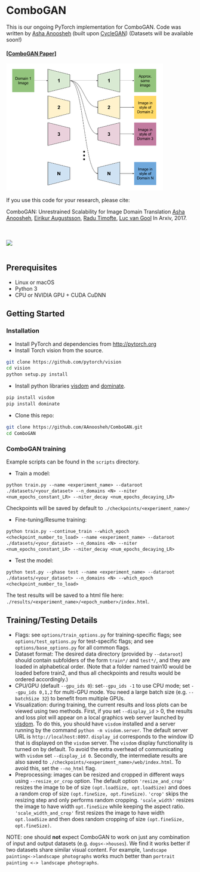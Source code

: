 
# ComboGAN

This is our ongoing PyTorch implementation for ComboGAN.
Code was written by [Asha Anoosheh](https://github.com/aanoosheh) (built upon [CycleGAN](https://github.com/junyanz/CycleGAN))
(Datasets will be available soon!)


#### [[ComboGAN Paper]](https://arxiv.org/pdf/1712.06909.pdf)
<img src="img/Inference.png" width=420/>


If you use this code for your research, please cite:

ComboGAN: Unrestrained Scalability for Image Domain Translation
[Asha Anoosheh](http://ashaanoosheh.com),  [Eirikur Augustsson](https://relational.github.io/), [Radu Timofte](http://www.vision.ee.ethz.ch/~timofter/), [Luc van Gool](https://www.vision.ee.ethz.ch/en/members/get_member.cgi?id=1)
In Arxiv, 2017.


<br><br>
<img src='img/Paintings.png' align="center" width=900>
<br><br>


## Prerequisites
- Linux or macOS
- Python 3
- CPU or NVIDIA GPU + CUDA CuDNN

## Getting Started
### Installation
- Install PyTorch and dependencies from http://pytorch.org
- Install Torch vision from the source.
```bash
git clone https://github.com/pytorch/vision
cd vision
python setup.py install
```
- Install python libraries [visdom](https://github.com/facebookresearch/visdom) and [dominate](https://github.com/Knio/dominate).
```bash
pip install visdom
pip install dominate
```
- Clone this repo:
```bash
git clone https://github.com/AAnoosheh/ComboGAN.git
cd ComboGAN
```

### ComboGAN training
Example scripts can be found in the `scripts` directory.

- Train a model:
```
python train.py --name <experiment_name> --dataroot ./datasets/<your_dataset> --n_domains <N> --niter <num_epochs_constant_LR> --niter_decay <num_epochs_decaying_LR>
```
Checkpoints will be saved by default to `./checkpoints/<experiment_name>/`
- Fine-tuning/Resume training:
```
python train.py --continue_train --which_epoch <checkpoint_number_to_load> --name <experiment_name> --dataroot ./datasets/<your_dataset> --n_domains <N> --niter <num_epochs_constant_LR> --niter_decay <num_epochs_decaying_LR>
```
- Test the model:
```
python test.py --phase test --name <experiment_name> --dataroot ./datasets/<your_dataset> --n_domains <N> --which_epoch <checkpoint_number_to_load>
```
The test results will be saved to a html file here: `./results/<experiment_name>/<epoch_number>/index.html`.



## Training/Testing Details
- Flags: see `options/train_options.py` for training-specific flags; see `options/test_options.py` for test-specific flags; and see `options/base_options.py` for all common flags.
- Dataset format: The desired data directory (provided by `--dataroot`) should contain subfolders of the form `train*/` and `test*/`, and they are loaded in alphabetical order. (Note that a folder named train10 would be loaded before train2, and thus all checkpoints and results would be ordered accordingly.)
- CPU/GPU (default `--gpu_ids 0`): set`--gpu_ids -1` to use CPU mode; set `--gpu_ids 0,1,2` for multi-GPU mode. You need a large batch size (e.g. `--batchSize 32`) to benefit from multiple GPUs.
- Visualization: during training, the current results and loss plots can be viewed using two methods. First, if you set `--display_id` > 0, the results and loss plot will appear on a local graphics web server launched by [visdom](https://github.com/facebookresearch/visdom). To do this, you should have `visdom` installed and a server running by the command `python -m visdom.server`. The default server URL is `http://localhost:8097`. `display_id` corresponds to the window ID that is displayed on the `visdom` server. The `visdom` display functionality is turned on by default. To avoid the extra overhead of communicating with `visdom` set `--display_id 0`. Secondly, the intermediate results are also saved to `./checkpoints/<experiment_name>/web/index.html`. To avoid this, set the `--no_html` flag.
- Preprocessing: images can be resized and cropped in different ways using `--resize_or_crop` option. The default option `'resize_and_crop'` resizes the image to be of size `(opt.loadSize, opt.loadSize)` and does a random crop of size `(opt.fineSize, opt.fineSize)`. `'crop'` skips the resizing step and only performs random cropping. `'scale_width'` resizes the image to have width `opt.fineSize` while keeping the aspect ratio. `'scale_width_and_crop'` first resizes the image to have width `opt.loadSize` and then does random cropping of size `(opt.fineSize, opt.fineSize)`.


NOTE: one should **not** expect ComboGAN to work on just any combination of input and output datasets (e.g. `dogs<->houses`). We find it works better if two datasets share similar visual content. For example, `landscape painting<->landscape photographs` works much better than `portrait painting <-> landscape photographs`.
